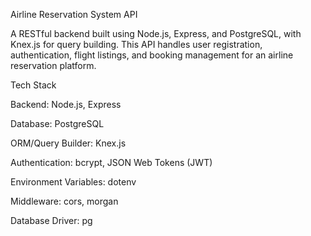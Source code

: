 Airline Reservation System API

A RESTful backend built using Node.js, Express, and PostgreSQL, with Knex.js for query building. This API handles user registration, authentication, flight listings, and booking management for an airline reservation platform.

Tech Stack

Backend: Node.js, Express

Database: PostgreSQL

ORM/Query Builder: Knex.js

Authentication: bcrypt, JSON Web Tokens (JWT)

Environment Variables: dotenv

Middleware: cors, morgan

Database Driver: pg